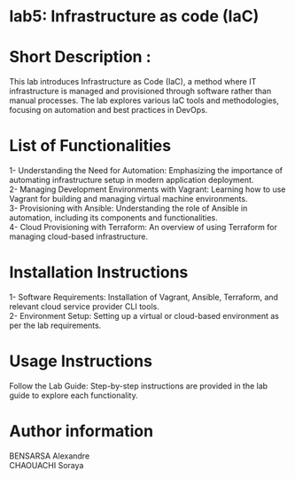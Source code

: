 # lab5: Infrastructure as code (IaC)

# Short Description : 
This lab introduces Infrastructure as Code (IaC), a method where IT infrastructure is managed and provisioned through software rather than manual processes. The lab explores various IaC tools and methodologies, focusing on automation and best practices in DevOps. 

# List of Functionalities
1- Understanding the Need for Automation: Emphasizing the importance of automating infrastructure setup in modern application deployment.<br>
2-  Managing Development Environments with Vagrant: Learning how to use Vagrant for building and managing virtual machine environments.<br>
3-  Provisioning with Ansible: Understanding the role of Ansible in automation, including its components and functionalities.<br>
4- Cloud Provisioning with Terraform: An overview of using Terraform for managing cloud-based infrastructure. <br>


# Installation Instructions
1- Software Requirements: Installation of Vagrant, Ansible, Terraform, and relevant cloud service provider CLI tools.<br>
2-  Environment Setup: Setting up a virtual or cloud-based environment as per the lab requirements. <br>

# Usage Instructions
 Follow the Lab Guide: Step-by-step instructions are provided in the lab guide to explore each functionality. <br>

# Author information 
 BENSARSA Alexandre <br>
 CHAOUACHI Soraya